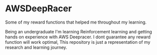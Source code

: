 # AWSDeepRacer
Some of my reward functions that helped me throughout my learning.

Being an undergraduate I'm learning Reinforcement learning and getting hands on experience with AWS Deepracer.
I dont guarantee any reward function will work optimal, This repository is just a representation of my research and learning journey.
